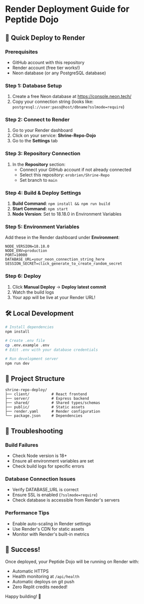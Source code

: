 # Render Deployment Guide for Peptide Dojo

## 🚀 Quick Deploy to Render

### Prerequisites
- GitHub account with this repository
- Render account (free tier works!)
- Neon database (or any PostgreSQL database)

### Step 1: Database Setup
1. Create a free Neon database at https://console.neon.tech/
2. Copy your connection string (looks like: `postgresql://user:pass@host/dbname?sslmode=require`)

### Step 2: Connect to Render
1. Go to your Render dashboard
2. Click on your service: **Shrine-Repo-Dojo**
3. Go to the **Settings** tab

### Step 3: Repository Connection
1. In the **Repository** section:
   - Connect your GitHub account if not already connected
   - Select this repository: `erobrien/Shrine-Repo`
   - Set branch to `main`

### Step 4: Build & Deploy Settings
1. **Build Command**: `npm install && npm run build`
2. **Start Command**: `npm start`
3. **Node Version**: Set to 18.18.0 in Environment Variables

### Step 5: Environment Variables
Add these in the Render dashboard under **Environment**:
```
NODE_VERSION=18.18.0
NODE_ENV=production
PORT=10000
DATABASE_URL=your_neon_connection_string_here
SESSION_SECRET=click_generate_to_create_random_secret
```

### Step 6: Deploy
1. Click **Manual Deploy** → **Deploy latest commit**
2. Watch the build logs
3. Your app will be live at your Render URL!

## 🛠️ Local Development

```bash
# Install dependencies
npm install

# Create .env file
cp .env.example .env
# Edit .env with your database credentials

# Run development server
npm run dev
```

## 📁 Project Structure
```
shrine-repo-deploy/
├── client/          # React frontend
├── server/          # Express backend
├── shared/          # Shared types/schemas
├── public/          # Static assets
├── render.yaml      # Render configuration
└── package.json     # Dependencies
```

## 🔧 Troubleshooting

### Build Failures
- Check Node version is 18+
- Ensure all environment variables are set
- Check build logs for specific errors

### Database Connection Issues
- Verify DATABASE_URL is correct
- Ensure SSL is enabled (`?sslmode=require`)
- Check database is accessible from Render's servers

### Performance Tips
- Enable auto-scaling in Render settings
- Use Render's CDN for static assets
- Monitor with Render's built-in metrics

## 🎉 Success!
Once deployed, your Peptide Dojo will be running on Render with:
- Automatic HTTPS
- Health monitoring at `/api/health`
- Automatic deploys on git push
- Zero Replit credits needed!

Happy building! 🚀

